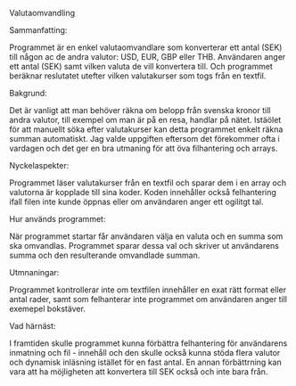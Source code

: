 Valutaomvandling

Sammanfatting:

Programmet är en enkel valutaomvandlare som konverterar ett antal (SEK) till någon ac de andra valutor: USD, EUR, GBP eller THB. Användaren anger ett antal (SEK) samt vilken valuta de vill konvertera till. Och programmet beräknar reslutatet utefter vilken valutakurser som togs från en textfil.

Bakgrund:

Det är vanligt att man behöver räkna om belopp från svenska kronor till andra valutor, till exempel om man är på en resa, handlar på nätet. Istäölet för att manuellt söka efter valutakurser kan detta programmet enkelt räkna summan automatiskt. Jag valde uppgiften eftersom det förekommer ofta i vardagen och det ger en bra utmaning för att öva filhantering och arrays.

Nyckelaspekter:

Programmet läser valutakurser från en textfil och sparar dem i en array och valutorna är kopplade till sina koder. Koden innehåller också felhantering ifall filen inte kunde öppnas eller om användaren anger ett ogilitgt tal.

Hur används programmet:

När programmet startar får användaren välja en valuta och en summa som ska omvandlas. Programmet sparar dessa val och skriver ut användarens summa och den resulterande omvandlade summan.

Utmnaningar:

Programmet kontrollerar inte om textfilen innehåller en exat rätt format eller antal rader, samt som felhanterar inte programmet om användaren anger till exemepel bokstäver.

Vad härnäst:

I framtiden skulle programmet kunna förbättra felhantering för användarens inmatning och fil - innehåll och den skulle också kunna stöda flera valutor och dynamisk inläsning istället för en fast antal. En annan förbättrning kan vara att ha möjligheten att konvertera till SEK också och inte bara från.


